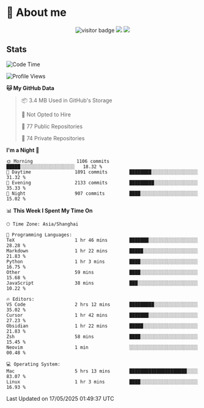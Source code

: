<!-- ![](https://youpai.roccoshi.top/img/20200804214216.png) -->

# 🧐 About me
 
<p align="center">
<img src="https://visitor-badge.laobi.icu/badge?page_id=Lincest.Lincest&title=hits" alt="visitor badge"/>
<a href="mailto:imroccoshi@gmail.com"><img src="https://img.shields.io/badge/gmail-imroccoshi%40gmail.com-red"></a>
<a href="https://blog.roccoshi.top"><img src="https://img.shields.io/badge/blog-roccoshi-green"></a>
</p>

## Stats

<!--START_SECTION:waka-->
![Code Time](http://img.shields.io/badge/Code%20Time-2%2C514%20hrs%2052%20mins-blue)

![Profile Views](http://img.shields.io/badge/Profile%20Views-0-blue)

**🐱 My GitHub Data** 

> 📦 3.4 MB Used in GitHub's Storage 
 > 
> 🚫 Not Opted to Hire
 > 
> 📜 77 Public Repositories 
 > 
> 🔑 74 Private Repositories 
 > 
**I'm a Night 🦉** 

```text
🌞 Morning                1106 commits        █████░░░░░░░░░░░░░░░░░░░░   18.32 % 
🌆 Daytime                1891 commits        ████████░░░░░░░░░░░░░░░░░   31.32 % 
🌃 Evening                2133 commits        █████████░░░░░░░░░░░░░░░░   35.33 % 
🌙 Night                  907 commits         ████░░░░░░░░░░░░░░░░░░░░░   15.02 % 
```


📊 **This Week I Spent My Time On** 

```text
🕑︎ Time Zone: Asia/Shanghai

💬 Programming Languages: 
TeX                      1 hr 46 mins        ███████░░░░░░░░░░░░░░░░░░   28.28 % 
Markdown                 1 hr 22 mins        █████░░░░░░░░░░░░░░░░░░░░   21.83 % 
Python                   1 hr 3 mins         ████░░░░░░░░░░░░░░░░░░░░░   16.75 % 
Other                    59 mins             ████░░░░░░░░░░░░░░░░░░░░░   15.68 % 
JavaScript               38 mins             ███░░░░░░░░░░░░░░░░░░░░░░   10.22 % 

🔥 Editors: 
VS Code                  2 hrs 12 mins       █████████░░░░░░░░░░░░░░░░   35.02 % 
Cursor                   1 hr 42 mins        ███████░░░░░░░░░░░░░░░░░░   27.23 % 
Obsidian                 1 hr 22 mins        █████░░░░░░░░░░░░░░░░░░░░   21.83 % 
Zsh                      58 mins             ████░░░░░░░░░░░░░░░░░░░░░   15.45 % 
Neovim                   1 min               ░░░░░░░░░░░░░░░░░░░░░░░░░   00.48 % 

💻 Operating System: 
Mac                      5 hrs 13 mins       █████████████████████░░░░   83.07 % 
Linux                    1 hr 3 mins         ████░░░░░░░░░░░░░░░░░░░░░   16.93 % 
```


 Last Updated on 17/05/2025 01:49:37 UTC
<!--END_SECTION:waka-->



